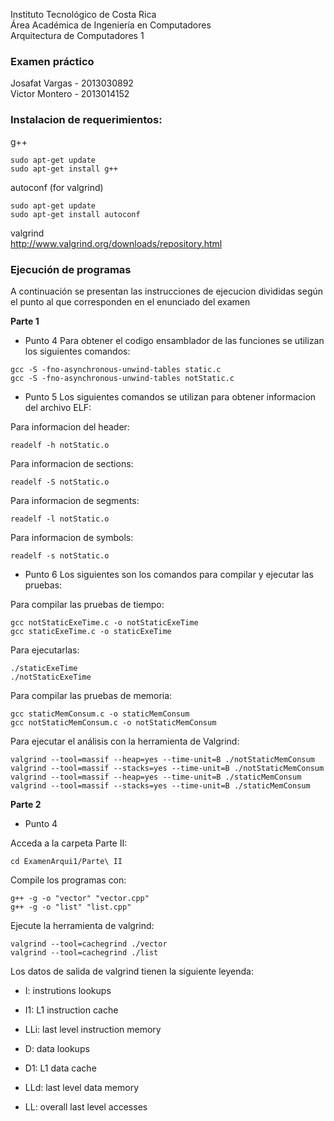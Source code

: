 Instituto Tecnológico de Costa Rica <br /> 
Área Académica de Ingeniería en Computadores  <br /> 
Arquitectura de Computadores 1  <br /> 


### Examen práctico

Josafat Vargas - 2013030892  <br /> 
Victor Montero - 2013014152


### Instalacion de requerimientos:

g++
```
sudo apt-get update
sudo apt-get install g++
```
 
autoconf (for valgrind)
```	
sudo apt-get update
sudo apt-get install autoconf

```

valgrind  <br /> 
http://www.valgrind.org/downloads/repository.html

### Ejecución de programas

A continuación se presentan las instrucciones de ejecucion divididas según el punto al que corresponden en el enunciado del examen

**Parte 1**
 - Punto 4
Para obtener el codigo ensamblador de las funciones se utilizan los siguientes comandos:


```
gcc -S -fno-asynchronous-unwind-tables static.c
gcc -S -fno-asynchronous-unwind-tables notStatic.c
```

- Punto 5
Los siguientes comandos se utilizan para obtener informacion del archivo ELF:

Para informacion del header:
```
readelf -h notStatic.o
```
Para informacion de sections:
```
readelf -S notStatic.o
```
Para informacion de segments:
```
readelf -l notStatic.o
```
Para informacion de symbols:
```
readelf -s notStatic.o 
```

- Punto 6
Los siguientes son los comandos para compilar y ejecutar las pruebas:

Para compilar las pruebas de tiempo:
```
gcc notStaticExeTime.c -o notStaticExeTime
gcc staticExeTime.c -o staticExeTime
```
Para ejecutarlas:
```
./staticExeTime 
./notStaticExeTime 
```
Para compilar las pruebas de memoria:
```
gcc staticMemConsum.c -o staticMemConsum
gcc notStaticMemConsum.c -o notStaticMemConsum
```
Para ejecutar el análisis con la herramienta de Valgrind:
```
valgrind --tool=massif --heap=yes --time-unit=B ./notStaticMemConsum
valgrind --tool=massif --stacks=yes --time-unit=B ./notStaticMemConsum
valgrind --tool=massif --heap=yes --time-unit=B ./staticMemConsum
valgrind --tool=massif --stacks=yes --time-unit=B ./staticMemConsum
```


**Parte 2**

- Punto 4

Acceda a la carpeta Parte II:
```
cd ExamenArqui1/Parte\ II
```
Compile los programas con:
```
g++ -g -o "vector" "vector.cpp"
g++ -g -o "list" "list.cpp"
```

Ejecute la herramienta de valgrind:
```
valgrind --tool=cachegrind ./vector
valgrind --tool=cachegrind ./list
 ```

 Los datos de salida de valgrind tienen la siguiente leyenda:
 
* I: instrutions lookups
* I1: L1 instruction cache
* LLi: last level instruction memory

* D: data lookups
* D1: L1 data cache
* LLd: last level data memory

* LL: overall last level accesses

 
